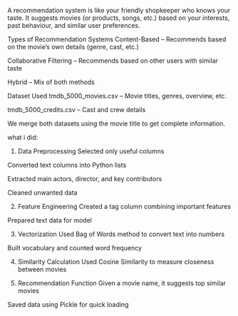A recommendation system is like your friendly shopkeeper who knows your taste. It suggests movies (or products, songs, etc.) based on your interests, past behaviour, and similar user preferences.

Types of Recommendation Systems
Content-Based – Recommends based on the movie’s own details (genre, cast, etc.)

Collaborative Filtering – Recommends based on other users with similar taste

Hybrid – Mix of both methods

Dataset Used
tmdb_5000_movies.csv – Movie titles, genres, overview, etc.

tmdb_5000_credits.csv – Cast and crew details

We merge both datasets using the movie title to get complete information.

what i did:
1. Data Preprocessing
Selected only useful columns

Converted text columns into Python lists

Extracted main actors, director, and key contributors

Cleaned unwanted data

2. Feature Engineering
Created a tag column combining important features

Prepared text data for model

3. Vectorization
Used Bag of Words method to convert text into numbers

Built vocabulary and counted word frequency

4. Similarity Calculation
Used Cosine Similarity to measure closeness between movies

5. Recommendation Function
Given a movie name, it suggests top similar movies

Saved data using Pickle for quick loading
